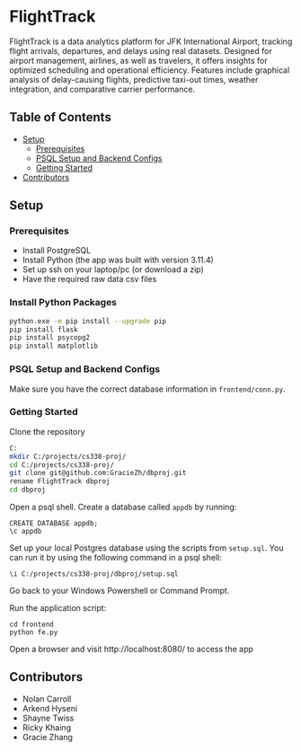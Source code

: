 # FlightTrack
FlightTrack is a data analytics platform for JFK International Airport, tracking flight arrivals, departures, and delays using real datasets. Designed for airport management, airlines, as well as travelers, it offers insights for optimized scheduling and operational efficiency. Features include graphical analysis of delay-causing flights, predictive taxi-out times, weather integration, and comparative carrier performance.

## Table of Contents
- [Setup](#setup)
    - [Prerequisites](#prerequisites)
    - [PSQL Setup and Backend Configs](#psql-setup-and-backend-configs)
    - [Getting Started](#getting-started)
- [Contributors](#contributors)

## Setup
### Prerequisites
- Install PostgreSQL 
- Install Python (the app was built with version 3.11.4)
- Set up ssh on your laptop/pc (or download a zip)
- Have the required raw data csv files

### Install Python Packages
```bash
python.exe -m pip install --upgrade pip
pip install flask
pip install psycopg2
pip install matplotlib
```

### PSQL Setup and Backend Configs
Make sure you have the correct database information in `frontend/conn.py`.

### Getting Started
Clone the repository

```bash
C:
mkdir C:/projects/cs338-proj/
cd C:/projects/cs338-proj/
git clone git@github.com:GracieZh/dbproj.git
rename FlightTrack dbproj
cd dbproj
```

Open a psql shell. Create a database called `appdb` by running:

```
CREATE DATABASE appdb;
\c appdb
```

Set up your local Postgres database using the scripts from `setup.sql`. You can run it by using the following command in a psql shell:

```
\i C:/projects/cs338-proj/dbproj/setup.sql
```
Go back to your Windows Powershell or Command Prompt.

Run the application script:
```
cd frontend
python fe.py
```

Open a browser and visit http://localhost:8080/ to access the app

## Contributors
- Nolan Carroll
- Arkend Hyseni
- Shayne Twiss
- Ricky Khaing 
- Gracie Zhang